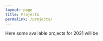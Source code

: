 ```yaml
---
layout: page
title: Projects
permalink: /projects/
---
```


Here some available projects for 2021 will be 
